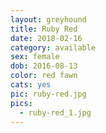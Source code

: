 ```yaml
---
layout: greyhound
title: Ruby Red
date: 2018-02-16
category: available
sex: female
dob: 2016-08-13
color: red fawn
cats: yes
pic: ruby-red.jpg
pics:
  - ruby-red_1.jpg
---
```


